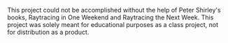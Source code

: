 This project could not be accomplished without the help of Peter Shirley's books, Raytracing in One Weekend and Raytracing the Next Week.
This project was solely meant for educational purposes as a class project, not for distribution as a product.